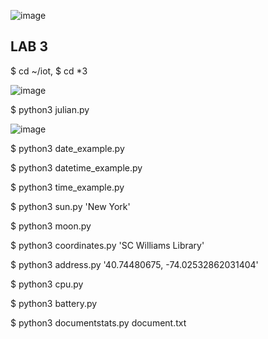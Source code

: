 ![image](https://user-images.githubusercontent.com/98338109/230744596-73da8ce0-2f87-496d-9734-b5180ca3ce26.png)


## LAB 3

$ cd ~/iot, $ cd *3

![image](https://user-images.githubusercontent.com/98338109/230744621-12e1d347-a2a5-45f1-826f-9ce98c10981e.png)

$ python3 julian.py

![image](https://user-images.githubusercontent.com/98338109/230745176-8c3191de-c1a9-4f66-ac24-acb0174f7b80.png)

$ python3 date_example.py

$ python3 datetime_example.py

$ python3 time_example.py

$ python3 sun.py 'New York'

$ python3 moon.py

$ python3 coordinates.py 'SC Williams Library'

$ python3 address.py '40.74480675, -74.02532862031404'

$ python3 cpu.py

$ python3 battery.py

$ python3 documentstats.py document.txt
